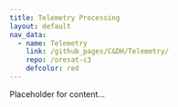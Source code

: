 ```yaml
---
title: Telemetry Processing
layout: default
nav_data:
  - name: Telemetry
    link: /github_pages/C&DH/Telemetry/
    repo: /oresat-c3
    defcolor: red
---
```



Placeholder for content...
